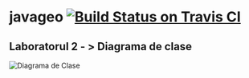 # javageo [![Build Status on Travis CI](https://travis-ci.org/svidrascu/javageo.svg?branch=master)](https://travis-ci.org/svidrascu/javageo)

## Laboratorul 2 - > Diagrama de clase
![Diagrama de Clase](https://raw.githubusercontent.com/svidrascu/javageo/laborator2/diagram.png)
